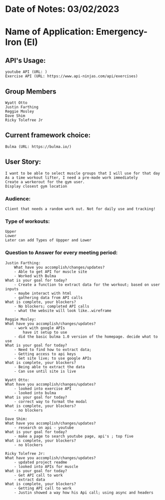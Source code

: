 # Date of Notes: 03/02/2023
# Name of Application: Emergency-Iron (EI)


## API's Usage:
    youtube API (URL: )
    Exercise API (URL: https://www.api-ninjas.com/api/exercises)

## Group Members
    Wyatt Otto
    Justin Farthing
    Reggie Mosley
    Dave Shim
    Ricky Tolefree Jr

## Current framework choice:
    Bulma (URL: https://bulma.io/)

## User Story:
    I want to be able to select muscle groups that I will use for that day
    As a time workout lifter, I need a pre-made work immediately
    Create a workerout for the gym user.
    Display closest gym location

### Audience:
    Client that needs a random work out. Not for daily use and tracking!

### Type of workouts:
    Upper
    Lower
    Later can add Types of Uppper and Lower
### Question to Answer for every meeting period:
    Justin Farthing:
    	What have you accomplish/changes/updates?
		- Able to get API for muscle site
		- Worked with Bulma
	What is your goal for today?
		- Create a function to extract data for the workout; based on user inputs
		- maybe interact with html
		- gathering data from API calls
	What is complete, your blockers?
		- No blockers; completed API calls 
        - what the website will look like..wireframe

    Reggie Mosley:
	What have you accomplish/changes/updates?
		- work with google APIs
			have it setup to use	
		- did the basic bulma 1.0 version of the homepage. decide what to use	
	What is your goal for today?
		- Need to find how to extract data;
		- Getting access to api keys
		- Get site live; to use google APIs
	What is complete, your blockers?
		- Being able to extract the data
		- Can use until site is live
    
    Wyatt Otto:
	What have you accomplish/changes/updates?
		- looked into exercise API
		- looked into bulma
	What is your goal for today?
		- correct way to format the modal 
	What is complete, your blockers?
		- no blockers
	
	Dave Shim:
	What have you accomplish/changes/updates?
		- research on api - youtube
	What is your goal for today?
		- make a page to search youtube page, api's ; top five
	What is complete, your blockers?
        - no blockers

    Ricky Tolefree Jr:
	What have you accomplish/changes/updates?
		- updated project readme
		- looked into APIs for muscle
	What is your goal for today?
		- Get API call to work 
		- extract data 
	What is complete, your blockers?
		- Getting API call to work
        - Justin showed a way how his Api call; using async and headers
